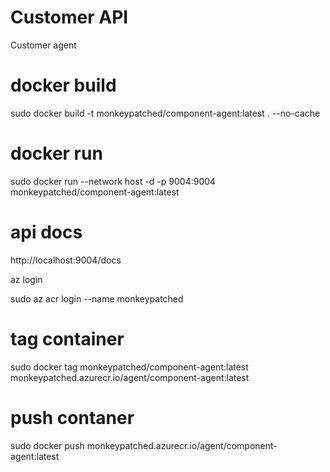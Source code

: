 # Customer API
Customer agent

# docker build 
sudo docker build -t monkeypatched/component-agent:latest . --no-cache

# docker run
sudo docker run  --network host -d -p 9004:9004 monkeypatched/component-agent:latest

# api docs
http://localhost:9004/docs



az login

sudo az acr login --name monkeypatched

# tag container
sudo docker tag  monkeypatched/component-agent:latest  monkeypatched.azurecr.io/agent/component-agent:latest 

# push contaner
sudo docker push monkeypatched.azurecr.io/agent/component-agent:latest
